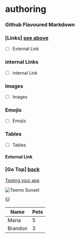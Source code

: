 # authoring

### Github Flavoured Markdown


### [Links] [see above](#external-links)
- [ ]  External Link


### internal Links 
- [ ] internal Link 
### Images 
- [ ] Images
### Emojis 
- [ ] Emojis
### Tables 
- [ ] Tables 


<h4 id="external-links">
External Link
</h4> 

### [Go Top] [back](#authoring)


[Testing your app](https://docs.github.com/en/developers/github-marketplace/testing-your-app)


![Teemo Sunset](https://images4.alphacoders.com/600/600528.png)

:cat: 

|  Name         |     Pets      |
| ------------- | ------------- |
| Maria         |      5        |
| Brandon       |      3        |
